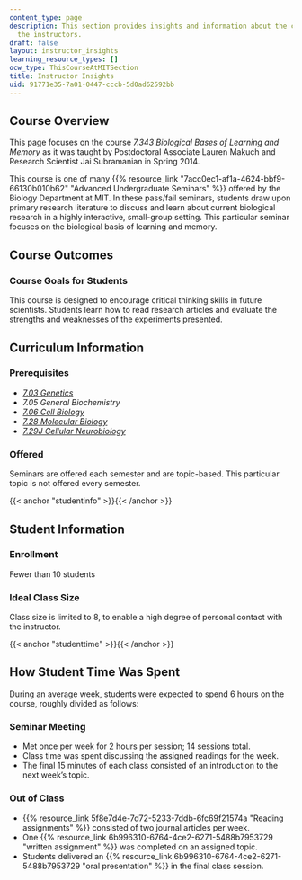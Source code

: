 ```yaml
---
content_type: page
description: This section provides insights and information about the course from
  the instructors.
draft: false
layout: instructor_insights
learning_resource_types: []
ocw_type: ThisCourseAtMITSection
title: Instructor Insights
uid: 91771e35-7a01-0447-cccb-5d0ad62592bb
---
```

## Course Overview

This page focuses on the course _7.343 Biological Bases of Learning and Memory_ as it was taught by Postdoctoral Associate Lauren Makuch and Research Scientist Jai Subramanian in Spring 2014.

This course is one of many {{% resource_link "7acc0ec1-af1a-4624-bbf9-66130b010b62" "Advanced Undergraduate Seminars" %}} offered by the Biology Department at MIT. In these pass/fail seminars, students draw upon primary research literature to discuss and learn about current biological research in a highly interactive, small-group setting. This particular seminar focuses on the biological basis of learning and memory.

## Course Outcomes

### Course Goals for Students

This course is designed to encourage critical thinking skills in future scientists. Students learn how to read research articles and evaluate the strengths and weaknesses of the experiments presented.

## Curriculum Information

### Prerequisites

- [_7.03 Genetics_](/courses/7-03-genetics-fall-2004)
- _7.05 General Biochemistry_
- [_7.06 Cell Biology_](/courses/7-06-cell-biology-spring-2007)
- [_7.28 Molecular Biology_](/courses/7-28-molecular-biology-spring-2005)
- [_7.29J Cellular Neurobiology_](/courses/7-29j-cellular-neurobiology-spring-2012)

### Offered

Seminars are offered each semester and are topic-based. This particular topic is not offered every semester.

{{< anchor "studentinfo" >}}{{< /anchor >}}

## Student Information

### Enrollment

Fewer than 10 students

### Ideal Class Size

Class size is limited to 8, to enable a high degree of personal contact with the instructor.

{{< anchor "studenttime" >}}{{< /anchor >}}

## How Student Time Was Spent

During an average week, students were expected to spend 6 hours on the course, roughly divided as follows:

### Seminar Meeting

- Met once per week for 2 hours per session; 14 sessions total.
- Class time was spent discussing the assigned readings for the week.
- The final 15 minutes of each class consisted of an introduction to the next week’s topic.

### Out of Class

- {{% resource_link 5f8e7d4e-7d72-5233-7ddb-6fc69f21574a "Reading assignments" %}} consisted of two journal articles per week.
- One {{% resource_link 6b996310-6764-4ce2-6271-5488b7953729 "written assignment" %}} was completed on an assigned topic.
- Students delivered an {{% resource_link 6b996310-6764-4ce2-6271-5488b7953729 "oral presentation" %}} in the final class session.